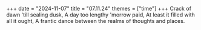 +++
date = "2024-11-07"
title = "07.11.24"
themes = ["time"]
+++
Crack of dawn 'till sealing dusk,
A day too lengthy 'morrow paid,
At least it filled with all it ought,
A frantic dance between the realms of thoughts and places.
